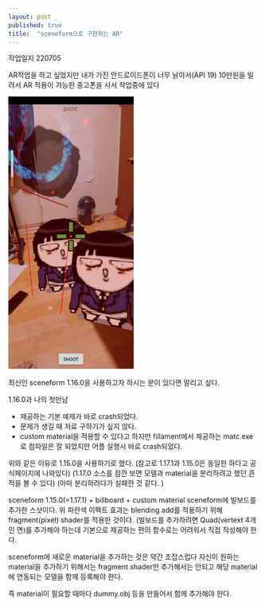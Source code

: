 ```yaml
---
layout: post   
published: true
title:  "sceneform으로 구현하는 AR"
---
```


작업일지 220705   

AR작업을 하고 싶었지만 내가 가진 안드로이드폰이 너무 낡아서(API 19) 10만원을 빌려서 AR 적용이 가능한 중고폰을 사서 작업중에 있다   
   
<img src="./img/sceneform-03.jpg" width=50%>   

최신인 sceneform 1.16.0을 사용하고자 하시는 분이 있다면 말리고 싶다.

1.16.0과 나의 첫만남 
- 제공하는 기본 예제가 바로 crash되었다.
- 문제가 생길 때 자료 구하기가 싶지 않다.
- custom material을 적용할 수 있다고 하지만 fillament에서 제공하는 matc.exe로 컴파일은 잘 되었지만 어플 실행시 바로 crash되었다.

위와 같은 이유로 1.15.0을 사용하기로 했다.
(참고로 1.17.1과 1.15.0은 동일한 하다고 공식페이지에 나와있다)
(1.17.0 소스를 잠깐 보면 모델과 material을 분리하려고 했던 흔적을 볼 수 있다)
(아마 분리하려다가 실패한 것 같다. )

sceneform 1.15.0(=1.17.1) + billboard + custom material 
sceneform에 빌보드를 추가한 스샷이다.   위 파란색 이팩트 효과는 blending add를  적용하기 위해 fragment(pixel) shader를 적용한 것이다.
(빌보드를 추가하려면 Quad(vertext 4개인 면)를 추가해야 하는데 기본으로 제공하는 편의 함수로는 어려워서 직접 작성해야 한다.

sceneform에 새로운 material을 추가하는 것은 약간 조잡스럽다
자신이 원하는 material을 추가하기 위해서는 fragment shader만 추가해서는 안되고 해당 material에 연동되는 모델을 함께 등록해야 한다.

즉 material이 필요할 때마다 dummy.obj 등을 만들어서 함께 추가해야 한다.
